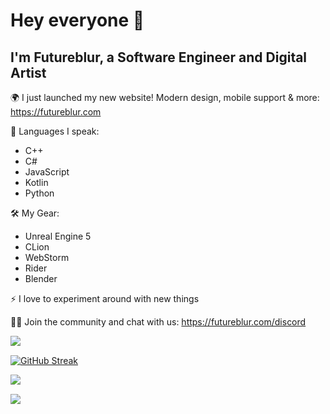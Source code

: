# Hey everyone 👋
## I'm Futureblur, a Software Engineer and Digital Artist

🌍 I just launched my new website! Modern design, mobile support & more: https://futureblur.com 

🎺 Languages I speak:
* C++
* C#
* JavaScript
* Kotlin
* Python

🛠 My Gear:
* Unreal Engine 5
* CLion
* WebStorm
* Rider
* Blender

⚡ I love to experiment around with new things

🕵️‍♂️ Join the community and chat with us: https://futureblur.com/discord

<img align="left" src="https://komarev.com/ghpvc/?username=Futureblur&color=yellow&style=flat">

<br/>

[![GitHub Streak](https://github-readme-streak-stats.herokuapp.com?user=Futureblur&theme=highcontrast&hide_border=true&date_format=M%20j%5B%2C%20Y%5D)](https://git.io/streak-stats)

<img align="left" src="https://github-readme-stats.vercel.app/api?username=Futureblur&show_icons=true&hide_border=true&title_color=ecb647&bg_color=0d1117&text_color=6C6C6C&icon_color=ecb647"><br/>

<img align="left" src="https://github-readme-stats.vercel.app/api/top-langs/?username=Futureblur&show_icons=true&hide_border=true&title_color=6C6C6C&bg_color=0d1117&text_color=6C6C6C&icon_color=ecb647&layout=compact"><br/>

